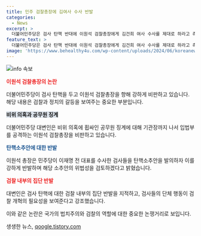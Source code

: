```yaml
---
title: 민주 검찰총장에 김여사 수사 반발
categories:
  - News
excerpt: >
  더불어민주당은 검사 탄핵 반대에 이원석 검찰총장에게 김건희 여사 수사를 제대로 하라고 촉구했다. 한민수 대변인은 검찰총장을 비판하며 국회의 탄핵 소추안을 반발했고, 검찰 내부의 집단 반발을 지적했다. 민주당과 검찰 간 갈등이 고조되며, 검사들의 단체 행동은 검찰 개혁의 필요성을 강조하는 결과로 이어졌다.
feature_text: >
  더불어민주당은 검사 탄핵 반대에 이원석 검찰총장에게 김건희 여사 수사를 제대로 하라고 촉구했다. 한민수 대변인은 검찰총장을 비판하며 국회의 탄핵 소추안을 반발했고, 검찰 내부의 집단 반발을 지적했다. 민주당과 검찰 간 갈등이 고조되며, 검사들의 단체 행동은 검찰 개혁의 필요성을 강조하는 결과로 이어졌다.
image: 'https://www.behealthy4u.com/wp-content/uploads/2024/06/koreanews.jpg'
---
```


<p><img src="https://www.behealthy4u.com/wp-content/uploads/2024/06/koreanews.jpg" alt="info 속보" /></p>

<p><b><span style="color: #ee2323;">이원석 검찰총장의 논란</span></b></p>

<p data-ke-size="size16">더불어민주당이 검사 탄핵을 두고 이원석 검찰총장을 향해 강하게 비판하고 있습니다. 해당 내용은 검찰과 정치의 갈등을 보여주는 중요한 부분입니다.</p>

<p><b><span style="background-color: #21538527;">비위 의혹과 공무원 징계</span></b></p>

<p data-ke-size="size16">더불어민주당 대변인은 비위 의혹에 휩싸인 공무원 징계에 대해 기관장까지 나서 입법부를 공격하는 이원석 검찰총장을 비판하고 있습니다.</p>

<p><b><span style="color: #1a5490;">탄핵소추안에 대한 반발</span></b></p>

<p data-ke-size="size16">이원석 총장은 민주당이 이재명 전 대표를 수사한 검사들을 탄핵소추안을 발의하자 이를 강하게 반발하며 해당 소추안의 위법성을 검토하겠다고 밝혔습니다.</p>

<p><b><span style="color: #ee2323;">검찰 내부의 집단 반발</span></b></p>

<p data-ke-size="size16">대변인은 검사 탄핵에 대한 검찰 내부의 집단 반발을 지적하고, 검사들의 단체 행동이 검찰 개혁의 필요성을 보여준다고 강조했습니다.</p>

<p>이와 같은 논란은 국가의 법치주의와 검찰의 역할에 대한 중요한 논쟁거리로 보입니다.</p>
생생한 뉴스, <a href="https://qoogle.tistory.com" rel="dofollow">qoogle.tistory.com</a>


